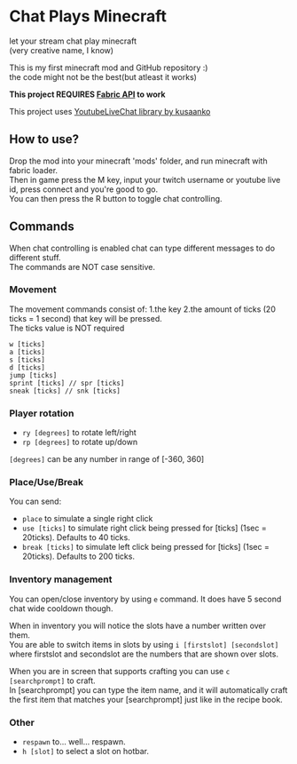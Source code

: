 # Chat Plays Minecraft
let your stream chat play minecraft\
(very creative name, I know)

This is my first minecraft mod and GitHub repository :)\
the code might not be the best(but atleast it works)

<b>This project REQUIRES [Fabric API](https://modrinth.com/mod/fabric-api) to work</b>

This project uses [YoutubeLiveChat library by kusaanko](https://github.com/kusaanko/YouTubeLiveChat)

## How to use?
Drop the mod into your minecraft 'mods' folder, and run minecraft with fabric loader.\
Then in game press the M key, input your twitch username or youtube live id, press connect and you're good to go.\
You can then press the R button to toggle chat controlling.

## Commands
When chat controlling is enabled chat can type different messages to do different stuff.\
The commands are NOT case sensitive.

### Movement
The movement commands consist of: 1.the key 2.the amount of ticks (20 ticks = 1 second) that key will be pressed.\
The ticks value is NOT required
```
w [ticks]
a [ticks]
s [ticks]
d [ticks]
jump [ticks]
sprint [ticks] // spr [ticks]
sneak [ticks] // snk [ticks]
```

### Player rotation
* `ry [degrees]` to rotate left/right
* `rp [degrees]` to rotate up/down

`[degrees]` can be any number in range of [-360, 360]

### Place/Use/Break
You can send:
* `place` to simulate a single right click
* `use [ticks]` to simulate right click being pressed for [ticks] (1sec = 20ticks). Defaults to 40 ticks.
* `break [ticks]` to simulate left click being pressed for [ticks] (1sec = 20ticks). Defaults to 200 ticks.

### Inventory management
You can open/close inventory by using `e` command. It does have 5 second chat wide cooldown though.

When in inventory you will notice the slots have a number written over them.\
You are able to switch items in slots by using `i [firstslot] [secondslot]` where firstslot and secondslot are the numbers that are shown over slots.

When you are in screen that supports crafting you can use `c [searchprompt]` to craft.\
In [searchprompt] you can type the item name, and it will automatically craft the first item that matches your [searchprompt] just like in the recipe book.

### Other
* `respawn` to... well... respawn.
* `h [slot]` to select a slot on hotbar.